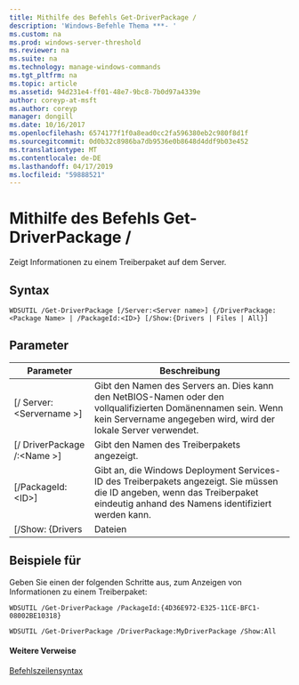 ```yaml
---
title: Mithilfe des Befehls Get-DriverPackage /
description: 'Windows-Befehle Thema ***- '
ms.custom: na
ms.prod: windows-server-threshold
ms.reviewer: na
ms.suite: na
ms.technology: manage-windows-commands
ms.tgt_pltfrm: na
ms.topic: article
ms.assetid: 94d231e4-ff01-48e7-9bc8-7b0d97a4339e
author: coreyp-at-msft
ms.author: coreyp
manager: dongill
ms.date: 10/16/2017
ms.openlocfilehash: 6574177f1f0a8ead0cc2fa596380eb2c980f8d1f
ms.sourcegitcommit: 0d0b32c8986ba7db9536e0b8648d4ddf9b03e452
ms.translationtype: MT
ms.contentlocale: de-DE
ms.lasthandoff: 04/17/2019
ms.locfileid: "59888521"
---
```

# <a name="using-the-get-driverpackage-command"></a>Mithilfe des Befehls Get-DriverPackage /



Zeigt Informationen zu einem Treiberpaket auf dem Server.

## <a name="syntax"></a>Syntax

```
WDSUTIL /Get-DriverPackage [/Server:<Server name>] {/DriverPackage:<Package Name> | /PackageId:<ID>} [/Show:{Drivers | Files | All}]
```

## <a name="parameters"></a>Parameter

|Parameter|Beschreibung|
|---------|-----------|
|[/ Server:\<Servername >]|Gibt den Namen des Servers an. Dies kann den NetBIOS-Namen oder den vollqualifizierten Domänennamen sein. Wenn kein Servername angegeben wird, wird der lokale Server verwendet.|
|[/ DriverPackage /:\<Name >]|Gibt den Namen des Treiberpakets angezeigt.|
|[/PackageId:\<ID>]|Gibt an, die Windows Deployment Services-ID des Treiberpakets angezeigt. Sie müssen die ID angeben, wenn das Treiberpaket eindeutig anhand des Namens identifiziert werden kann.|
|[/Show: {Drivers | Dateien | All}]|Gibt an, welche Informationen angezeigt (falls angegeben). Wenn **/anzeigen** nicht angegeben ist, wird standardmäßig nur den Treiber Paketmetadaten zurückgegeben werden. **Treiber** zeigt alle Treiber im Paket. **Dateien** zeigt die Liste der Dateien im Paket. **Alle** zeigt Treiber, Dateien und Metadaten.|

## <a name="BKMK_examples"></a>Beispiele für

Geben Sie einen der folgenden Schritte aus, zum Anzeigen von Informationen zu einem Treiberpaket:
```
WDSUTIL /Get-DriverPackage /PackageId:{4D36E972-E325-11CE-BFC1-08002BE10318}
```
```
WDSUTIL /Get-DriverPackage /DriverPackage:MyDriverPackage /Show:All
```

#### <a name="additional-references"></a>Weitere Verweise

[Befehlszeilensyntax](command-line-syntax-key.md)